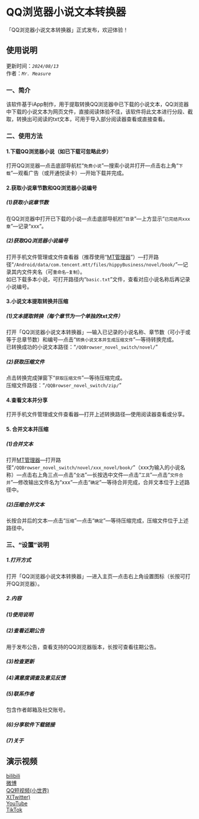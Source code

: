 # QQ浏览器小说文本转换器
「QQ浏览器小说文本转换器」正式发布，欢迎体验！

## 使用说明
更新时间：*`2024/08/13`*  
作者：*`Mr. Measure`*
### 一、简介
该软件基于iApp制作，用于提取转换QQ浏览器中已下载的小说文本，QQ浏览器中下载的小说文本为网页文件，直接阅读体验不佳，该软件将此文本进行分段、截取，转换出可阅读的txt文本，可用于导入部分阅读器查看或直接查看。
### 二、使用方法
#### 1.下载QQ浏览器小说（如已下载可忽略此步）
打开QQ浏览器—点击底部导航栏“`免费小说`”—搜索小说并打开—点击右上角“`下载`”—观看广告（或开通悦读卡）—开始下载并完成。
#### 2.获取小说章节数和QQ浏览器小说编号
##### (1)获取小说章节数
在QQ浏览器中打开已下载的小说—点击底部导航栏“`目录`”—上方显示“`已完结共xxx章`”—记录“xxx”。
##### (2)获取QQ浏览器小说编号
打开手机文件管理或文件查看器（推荐使用“[MT管理器](https://mt2.cn/download/)”）—打开路径“`/Android/data/com.tencent.mtt/files/hippyBusiness/novel/book/`”—记录其内文件夹名（可`重命名—复制`）。  
如已下载多本小说，可打开路径内“`basic.txt`”文件，查看对应小说名称后再记录小说编号。
#### 3.小说文本提取转换并压缩
##### (1)文本提取转换（每个章节为一个单独的txt文件）
打开「QQ浏览器小说文本转换器」—输入已记录的小说名称、章节数（可小于或等于总章节数）和编号—点击“`转换小说文本并生成压缩文件`”—等待转换完成。  
已转换成功的小说文本路径：“`/QQBrowser_novel_switch/novel/`”
##### (2)获取压缩文件
点击转换完成弹窗下“`获取压缩文件`”—等待压缩完成。  
压缩文件路径：“`/QQBrowser_novel_switch/zip/`”
#### 4.查看文本并分享
打开手机文件管理或文件查看器—打开上述转换路径—使用阅读器查看或分享。
#### 5. 合并文本并压缩
##### (1)合并文本
打开[MT管理器](https://mt2.cn/download/)—打开路径“`/QQBrowser_novel_switch/novel/xxx_novel/book/`”（xxx为输入的小说名称）—点击右上角三点—点击“`全选`”—长按选中文件—点击“`工具`”—点击“`文件合并`”—修改输出文件名为“xxx”—点击“`确定`”—等待合并完成，合并文本位于上述路径中。
##### (2)压缩合并文本
长按合并后的文本—点击“`压缩`”—点击“`确定`”—等待压缩完成，压缩文件位于上述路径中。
### 三、“设置”说明
##### 1.打开方式
打开「QQ浏览器小说文本转换器」—进入主页—点击右上角设置图标（长按可打开QQ浏览器）。
##### 2.内容
##### (1)使用说明
##### (2)查看近期公告
用于发布公告，查看支持的QQ浏览器版本，长按可查看往期公告。
##### (3)检查更新
##### (4)满意度调查及意见反馈
##### (5)联系作者
包含作者邮箱及社交账号。
##### (6)分享软件下载链接
##### (7)关于

## 演示视频
[bilibili](https://b23.tv/Fnk0t2M)  
[微博](https://weibo.com/7024676243/5066860492227558)  
[QQ短视频(小世界)](https://s.xsj.qq.com/mbz1GT30)  
[X(Twitter)](https://x.com/yangchen1991113/status/1823195014048227705)  
[YouTube](https://youtu.be/xjlEcboVquk)  
[TikTok](https://www.tiktok.com/@baldyc2024/video/7402460246192557355)
